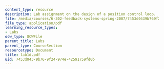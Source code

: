 ```yaml
---
content_type: resource
description: Lab assignment on the design of a position control loop.
file: /media/courses/6-302-feedback-systems-spring-2007/7453d0439b769f24974e42591759fd0b_lab1d.pdf
file_type: application/pdf
learning_resource_types:
- Labs
ocw_type: OCWFile
parent_title: Labs
parent_type: CourseSection
resourcetype: Document
title: lab1d.pdf
uid: 7453d043-9b76-9f24-974e-42591759fd0b
---
```

